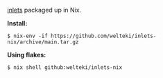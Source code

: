 [inlets](https://github.com/inlets/inlets) packaged up in Nix.

**Install:**
```
$ nix-env -if https://github.com/welteki/inlets-nix/archive/main.tar.gz
```

**Using flakes:**
```
$ nix shell github:welteki/inlets-nix
```
